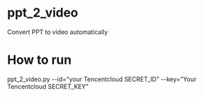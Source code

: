 # ppt_2_video
Convert PPT to video automatically
# How to run
ppt_2_video.py --id="your Tencentcloud SECRET_ID" --key="Your Tencentcloud SECRET_KEY"
